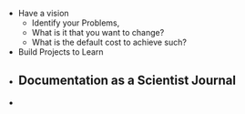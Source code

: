 - Have a vision
	- Identify your Problems,
	- What is it that you want to change?
	- What is the default cost to achieve such?
- Build Projects to Learn
- Documentation as a Scientist Journal
	-
-